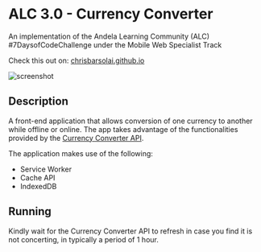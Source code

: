 # ALC 3.0 - Currency Converter
An implementation of the Andela Learning Community (ALC) #7DaysofCodeChallenge under the Mobile Web Specialist Track

Check this out on: [chrisbarsolai.github.io](https://chrisbarsolai.github.io/alc-3.0-currency-converter/)

![screenshot](https://user-images.githubusercontent.com/14905480/42139672-f6b86d7c-7d9a-11e8-8d27-541a1d68b3a1.png)


## Description

A front-end application that allows conversion of one currency to another while offline or online. The app takes advantage of the functionalities
provided by the [Currency Converter API](currencyconverterapi.com).

The application makes use of the following:
- Service Worker
- Cache API
- IndexedDB

## Running

Kindly wait for the Currency Converter API to refresh in case you find it is not concerting, in typically a period of 1 hour.